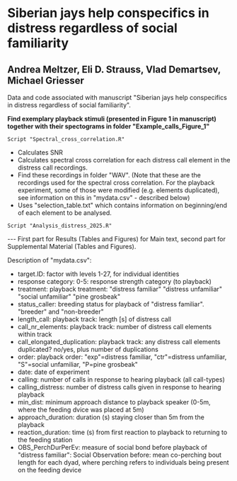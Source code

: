 # Siberian jays help conspecifics in distress regardless of social familiarity
## Andrea Meltzer, Eli D. Strauss, Vlad Demartsev, Michael Griesser
Data and code associated with manuscript "Siberian jays help conspecifics in distress regardless of social familiarity".

**Find exemplary playback stimuli (presented in Figure 1 in manuscript) together with their spectograms in folder "Example_calls_Figure_1"**


~~~~~~~~~~~~~~~~~~~~~~~~~~~~~~~~~~~~~
Script "Spectral_cross_correlation.R"
~~~~~~~~~~~~~~~~~~~~~~~~~~~~~~~~~~~~~
- Calculates SNR
- Calculates spectral cross correlation for each distress call element in the distress call recordings.
- Find these recordings in folder "WAV". (Note that these are the recordings used for the spectral cross correlation. For the playback experiment, some of those were modified (e.g. elements duplicated), see information on this in "mydata.csv" - described below)
- Uses "selection_table.txt" which contains information on beginning/end of each element to be analysed.


~~~~~~~~~~~~~~~~~~~~~~~~~~~~~~~~~~~~~
Script "Analysis_distress_2025.R"
~~~~~~~~~~~~~~~~~~~~~~~~~~~~~~~~~~~~~
--- First part for Results (Tables and Figures) for Main text, second part for Supplemental Material (Tables and Figures).

Description of "mydata.csv":
- target.ID: factor with levels 1-27, for individual identities
- response category: 0-5: response strength category (to playback)
- treatment: playback treatment: "distress familiar"   "distress unfamiliar" "social unfamiliar"   "pine grosbeak"
- status_caller: breeding status for playback of "distress familiar". "breeder" and "non-breeder"
- length_call: playback track: length [s] of distress call
- call_nr_elements: playback track: number of distress call elements within track
- call_elongated_duplication: playback track: any distress call elements duplicated? no/yes, plus number of duplications
- order: playback order: "exp"=distress familiar, "ctr"=distress unfamiliar, "S"=social unfamiliar, "P=pine grosbeak"
- date: date of experiment
- calling: number of calls in response to hearing playback (all call-types)
- calling_distress: number of distress calls given in response to hearing playback
- min_dist: minimum approach distance to playback speaker (0-5m, where the feeding dvice was placed at 5m)
- approach_duration: duration (s) staying closer than 5m from the playback
- reaction_duration: time (s) from first reaction to playback to returning to the feeding station
- OBS_PerchDurPerEv: measure of social bond before playback of "distress familiar": Social Observation before: mean co-perching bout length for each dyad, where perching refers to individuals being present on the feeding device
